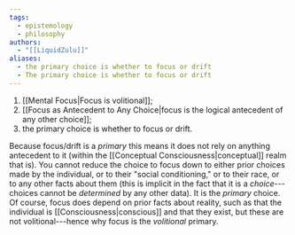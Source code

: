 ```yaml
---
tags:
  - epistemology
  - philosophy
authors:
  - "[[LiquidZulu]]"
aliases:
  - the primary choice is whether to focus or drift
  - The primary choice is whether to focus or drift
---
```

1. [[Mental Focus|Focus is volitional]];
2. [[Focus as Antecedent to Any Choice|focus is the logical antecedent of any other choice]];
3. the primary choice is whether to focus or drift.

Because focus/drift is a *primary* this means it does not rely on anything antecedent to it (within the [[Conceptual Consciousness|conceptual]] realm that is). You cannot reduce the choice to focus down to either prior choices made by the individual, or to their "social conditioning," or to their race, or to any other facts about them (this is implicit in the fact that it is a *choice*---choices cannot be *determined* by any other data). It is the *primary* choice. Of course, focus does depend on prior facts about reality, such as that the individual is [[Consciousness|conscious]] and that they exist, but these are not volitional---hence why focus is the *volitional* primary.